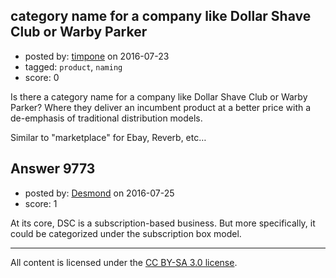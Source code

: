 ## category name for a company like Dollar Shave Club or Warby Parker

- posted by: [timpone](https://stackexchange.com/users/51170/timpone) on 2016-07-23
- tagged: `product`, `naming`
- score: 0

<p>Is there a category name for a company like Dollar Shave Club or Warby Parker? Where they deliver an incumbent product at a better price with a de-emphasis of traditional distribution models. </p>

<p>Similar to "marketplace" for Ebay, Reverb, etc…</p>



## Answer 9773

- posted by: [Desmond](https://stackexchange.com/users/1761262/desmond) on 2016-07-25
- score: 1

<p>At its core, DSC is a subscription-based business. But more specifically, it could be categorized under the subscription box model.</p>




---

All content is licensed under the [CC BY-SA 3.0 license](https://creativecommons.org/licenses/by-sa/3.0/).
